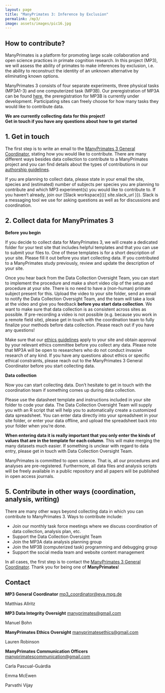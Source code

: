 ```yaml
---
layout: page
title: "ManyPrimates 3: Inference by Exclusion"
permalink: /mp3/
image: assets/images/pic16.jpg
---
```


## How to contribute?

ManyPrimates is a platform for promoting large scale collaboration and open science 
practices in primate cognition research. In this project (MP3), we will assess the ability of 
primates to make inferences by exclusion, i.e. the ability to reconstruct the identity of an 
unknown alternative by eliminating known options.

ManyPrimates 3 consists of four separate experiments, three physical tasks (MP3A1-3) and 
one computerized task (MP3B). Our preregistration of MP3A can be found [here](https://osf.io/6w2rp), the preregistration for MP3B is currently under development. 
Participating sites can freely choose for how many tasks they would like to contribute data.

<div class="box">
    <p><strong>We are currently collecting data for this project!</strong><br/>
   <strong>Get in touch if you have any questions about how to get started</strong><br/>
    </p>
</div>

## 1. Get in touch

The first step is to write an email to the [ManyPrimates 3 General Coordinator](mailto:mp3_coordinator@eva.mpg.de), stating how you would like to contribute. There are many different ways besides data collection to contribute to a ManyPrimates project and you can find details about the types of contributions in our [authorship guidelines](/authorship). 

If you are planning to collect data, please state in your email the site, species and (estimated) 
number of subjects per species you are planning to contribute and which MP3 experiment(s) 
you would like to contribute to.  If you haven’t already, join our [Slack workspace]({{ site.slack_url }}). Slack is a messaging tool we use for asking questions as well as for discussions and coordination.


## 2. Collect data for ManyPrimates 3

**Before you begin**

If you decide to collect data for ManyPrimates 3, we will create a dedicated folder for your 
test site that includes helpful templates and that you can use to submit your files to. One of 
these templates is for a short description of your site. Please fill it out before you start 
collecting data. If you contributed to a ManyPrimates study previously, review and update the
description of your site.

Once you hear back from the Data Collection Oversight Team, you can start to implement the procedure and make a short video clip of the setup and procedure at your site. There is no need to have a (non-human) primate subject present for this. Upload the video to your site folder, send an email to notify the Data 
Collection Oversight Team, and the team will take a look at the video and give you feedback 
**before you start data collection**. We want to make sure that data collection is as consistent 
across sites as possible. If pre-recording a video is not possible (e.g. because you work in a 
remote field site), please get in touch with the coordination team to fully finalize your 
methods before data collection. Please reach out if you have any questions!

Make sure that our [ethics guidelines](/ethics) apply to your site and obtain approval by your relevant 
ethics committee before you collect any data. Please note that MP3A will be open to 
researchers who do not conduct invasive research of any kind. If you have any questions 
about ethics or specific ethical constraints, please reach out to the ManyPrimates 3 General 
Coordinator before you start collecting data.

**Data collection**

Now you can start collecting data. Don’t hesitate to get in touch with the coordination team if
something comes up during data collection.

Please use the datasheet template and instructions included in your site folder to code your 
data. The Data Collection Oversight Team will supply you with an R script that will help you 
to automatically create a customized data spreadsheet. You can enter data directly into your 
spreadsheet in your site folder, or enter your data offline, and upload the spreadsheet back 
into your folder when you’re done.

**When entering data it is really important that you only enter the kinds of values that 
are in the template for each column**. This will make merging the many datasets much 
easier. If something is unclear with regard to data entry, please get in touch with Data 
Collection Oversight Team.

ManyPrimates is committed to open science. That is, all our procedures and analyses are pre-registered. Furthermore, all data files and analysis scripts will be freely available in a public 
repository and all papers will be published in open access journals.


## 5. Contribute in other ways (coordination, analysis, writing)

There are many other ways beyond collecting data in which you can contribute to 
ManyPrimates 3. Ways to contribute include:
- Join our monthly task force meetings where we discuss coordination of data 
collection, analysis plan, etc.
- Support the Data Collection Oversight Team
- Join the MP3A data analysis planning group
- Join the MP3B (computerized task) programming and debugging group
- Support the social media team and website content management

In all cases, the first step is to contact the [ManyPrimates 3 General Coordinator](mailto:mp3_coordinator@eva.mpg.de). Thank you for being one of **ManyPrimates**!

## Contact

**MP3 General Coordinator**
[mp3_coordinator@eva.mpg.de](mailto:mp3_coordinator@eva.mpg.de)

Matthias Allritz

**MP3 Data Integrity Oversight**
[manyprimates@gmail.com](mailto:manyprimates@gmail.com)

Manuel Bohn

**ManyPrimates Ethics Oversight** 
[manyprimatesethics@gmail.com](mailto:manyprimatesethics@gmail.com)

Lauren Robinson

**ManyPrimates Communication Officers**
[manyprimatescommunication@gmail.com](mailto:manyprimatescommunication@gmail.com)

Carla Pascual-Guàrdia

Emma McEwen

Parvathi Vijay


